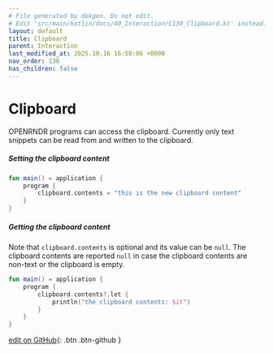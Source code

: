 ```yaml
---
# File generated by dokgen. Do not edit. 
# Edit 'src/main/kotlin/docs/40_Interaction/C130_Clipboard.kt' instead.
layout: default
title: Clipboard
parent: Interaction
last_modified_at: 2025.10.16 16:50:06 +0000
nav_order: 130
has_children: false
---
```

 
# Clipboard

OPENRNDR programs can access the clipboard. Currently only text snippets can be read from and written to the clipboard.

##### Setting the clipboard content 
 
```kotlin
fun main() = application {
    program {
        clipboard.contents = "this is the new clipboard content"
    }
}
``` 
 
##### Getting the clipboard content

Note that `clipboard.contents` is optional and its value can be `null`. The clipboard contents are reported `null` in case the clipboard contents are non-text or the clipboard is empty. 
 
```kotlin
fun main() = application {
    program {
        clipboard.contents?.let {
            println("the clipboard contents: $it")
        }
    }
}
``` 

[edit on GitHub](https://github.com/openrndr/openrndr-guide/blob/main/src/main/kotlin/docs/40_Interaction/C130_Clipboard.kt){: .btn .btn-github }